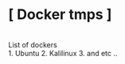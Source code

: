 # [ Docker tmps ]

<br>
    <summary>List of dockers</summary>
            1. Ubuntu
            2. Kalilinux
            3. and etc ..
            

<br>
<br>

